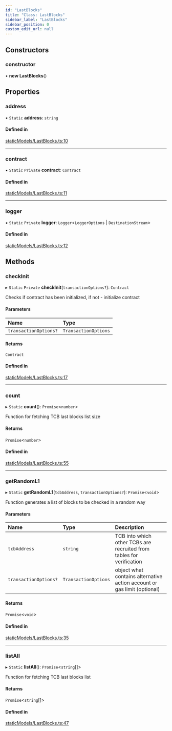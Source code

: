 ```yaml
---
id: "LastBlocks"
title: "Class: LastBlocks"
sidebar_label: "LastBlocks"
sidebar_position: 0
custom_edit_url: null
---
```


## Constructors

### constructor

• **new LastBlocks**()

## Properties

### address

▪ `Static` **address**: `string`

#### Defined in

[staticModels/LastBlocks.ts:10](https://github.com/Super-Protocol/sp-sdk-js/blob/7d2af19/src/staticModels/LastBlocks.ts#L10)

___

### contract

▪ `Static` `Private` **contract**: `Contract`

#### Defined in

[staticModels/LastBlocks.ts:11](https://github.com/Super-Protocol/sp-sdk-js/blob/7d2af19/src/staticModels/LastBlocks.ts#L11)

___

### logger

▪ `Static` `Private` **logger**: `Logger`<`LoggerOptions` \| `DestinationStream`\>

#### Defined in

[staticModels/LastBlocks.ts:12](https://github.com/Super-Protocol/sp-sdk-js/blob/7d2af19/src/staticModels/LastBlocks.ts#L12)

## Methods

### checkInit

▸ `Static` `Private` **checkInit**(`transactionOptions?`): `Contract`

Checks if contract has been initialized, if not - initialize contract

#### Parameters

| Name | Type |
| :------ | :------ |
| `transactionOptions?` | `TransactionOptions` |

#### Returns

`Contract`

#### Defined in

[staticModels/LastBlocks.ts:17](https://github.com/Super-Protocol/sp-sdk-js/blob/7d2af19/src/staticModels/LastBlocks.ts#L17)

___

### count

▸ `Static` **count**(): `Promise`<`number`\>

Function for fetching TCB last blocks list size

#### Returns

`Promise`<`number`\>

#### Defined in

[staticModels/LastBlocks.ts:55](https://github.com/Super-Protocol/sp-sdk-js/blob/7d2af19/src/staticModels/LastBlocks.ts#L55)

___

### getRandomL1

▸ `Static` **getRandomL1**(`tcbAddress`, `transactionOptions?`): `Promise`<`void`\>

Function generates a list of blocks to be checked in a random way

#### Parameters

| Name | Type | Description |
| :------ | :------ | :------ |
| `tcbAddress` | `string` | TCB into which other TCBs are recruited from tables for verification |
| `transactionOptions?` | `TransactionOptions` | object what contains alternative action account or gas limit (optional) |

#### Returns

`Promise`<`void`\>

#### Defined in

[staticModels/LastBlocks.ts:35](https://github.com/Super-Protocol/sp-sdk-js/blob/7d2af19/src/staticModels/LastBlocks.ts#L35)

___

### listAll

▸ `Static` **listAll**(): `Promise`<`string`[]\>

Function for fetching TCB last blocks list

#### Returns

`Promise`<`string`[]\>

#### Defined in

[staticModels/LastBlocks.ts:47](https://github.com/Super-Protocol/sp-sdk-js/blob/7d2af19/src/staticModels/LastBlocks.ts#L47)
